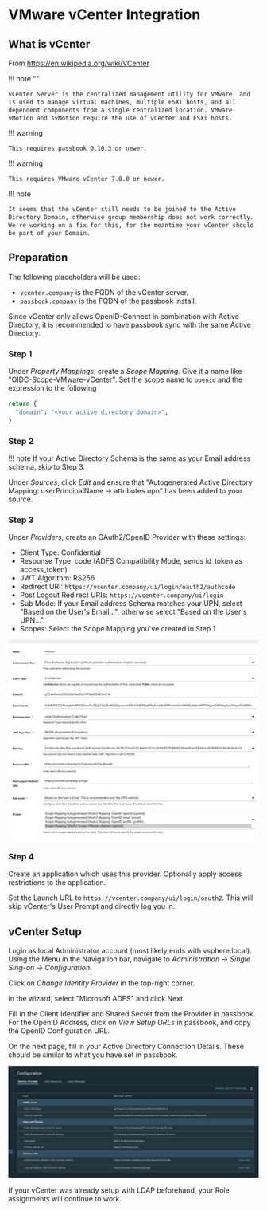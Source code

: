 # VMware vCenter Integration

## What is vCenter

From https://en.wikipedia.org/wiki/VCenter

!!! note ""

    vCenter Server is the centralized management utility for VMware, and is used to manage virtual machines, multiple ESXi hosts, and all dependent components from a single centralized location. VMware vMotion and svMotion require the use of vCenter and ESXi hosts.

!!! warning

    This requires passbook 0.10.3 or newer.

!!! warning

    This requires VMware vCenter 7.0.0 or newer.

!!! note

    It seems that the vCenter still needs to be joined to the Active Directory Domain, otherwise group membership does not work correctly. We're working on a fix for this, for the meantime your vCenter should be part of your Domain.

## Preparation

The following placeholders will be used:

 - `vcenter.company` is the FQDN of the vCenter server.
 - `passbook.company` is the FQDN of the passbook install.

Since vCenter only allows OpenID-Connect in combination with Active Directory, it is recommended to have passbook sync with the same Active Directory.

### Step 1

Under *Property Mappings*, create a *Scope Mapping*. Give it a name like "OIDC-Scope-VMware-vCenter". Set the scope name to `openid` and the expression to the following

```python
return {
  "domain": "<your active directory domain>",
}
```

### Step 2

!!! note
    If your Active Directory Schema is the same as your Email address schema, skip to Step 3.

Under *Sources*, click *Edit* and ensure that "Autogenerated Active Directory Mapping: userPrincipalName -> attributes.upn" has been added to your source.

### Step 3

Under *Providers*, create an OAuth2/OpenID Provider with these settings:

 - Client Type: Confidential
 - Response Type: code (ADFS Compatibility Mode, sends id_token as access_token)
 - JWT Algorithm: RS256
 - Redirect URI: `https://vcenter.company/ui/login/oauth2/authcode`
 - Post Logout Redirect URIs: `https://vcenter.company/ui/login`
 - Sub Mode: If your Email address Schema matches your UPN, select "Based on the User's Email...", otherwise select "Based on the User's UPN...".
 - Scopes: Select the Scope Mapping you've created in Step 1

![](./passbook_setup.png)

### Step 4

Create an application which uses this provider. Optionally apply access restrictions to the application.

Set the Launch URL to `https://vcenter.company/ui/login/oauth2`. This will skip vCenter's User Prompt and directly log you in.

## vCenter Setup

Login as local Administrator account (most likely ends with vsphere.local). Using the Menu in the Navigation bar, navigate to *Administration -> Single Sing-on -> Configuration*.

Click on *Change Identity Provider* in the top-right corner.

In the wizard, select "Microsoft ADFS" and click Next.

Fill in the Client Identifier and Shared Secret from the Provider in passbook. For the OpenID Address, click on *View Setup URLs* in passbook, and copy the OpenID Configuration URL.

On the next page, fill in your Active Directory Connection Details. These should be similar to what you have set in passbook.

![](./vcenter_post_setup.png)

If your vCenter was already setup with LDAP beforehand, your Role assignments will continue to work.
